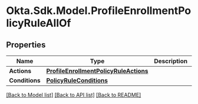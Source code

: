 # Okta.Sdk.Model.ProfileEnrollmentPolicyRuleAllOf

## Properties

Name | Type | Description | Notes
------------ | ------------- | ------------- | -------------
**Actions** | [**ProfileEnrollmentPolicyRuleActions**](ProfileEnrollmentPolicyRuleActions.md) |  | [optional] 
**Conditions** | [**PolicyRuleConditions**](PolicyRuleConditions.md) |  | [optional] 

[[Back to Model list]](../README.md#documentation-for-models) [[Back to API list]](../README.md#documentation-for-api-endpoints) [[Back to README]](../README.md)

